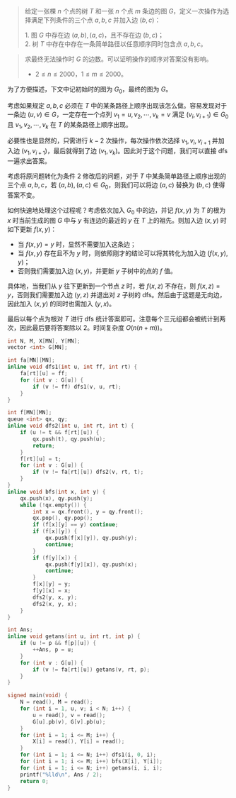 > 给定一张棵 $n$ 个点的树 $T$ 和一张 $n$ 个点 $m$ 条边的图 $G$，定义一次操作为选择满足下列条件的三个点 $a,b,c$ 并加入边 $(b,c)$：
>
> $1.$ 图 $G$ 中存在边 $(a,b),(a,c)$，且不存在边 $(b,c)$；      
> $2.$ 树 $T$ 中存在中存在一条简单路径以任意顺序同时包含点 $a,b,c$。
> $\quad$

> 求最终无法操作时 $G$ 的边数。可以证明操作的顺序对答案没有影响。
> 
> - $2 \leq n \leq 2000$，$1 \leq m \leq 2000$。

为了方便描述，下文中记初始时的图为 $G_0$，最终的图为 $G$。

考虑如果规定 $a,b,c$ 必须在 $T$ 中的某条路径上顺序出现该怎么做。容易发现对于一条边 $(u,v) \in G$，一定存在一个点列 $v_1=u,v_2,\cdots,v_k=v$ 满足 $(v_i,v_{i + 1}) \in G_0$ 且 $v_1,v_2, \cdots,v_k$ 在 $T$ 的某条路径上顺序出现。

必要性也是显然的，只需进行 $k-2$ 次操作，每次操作依次选择 $v_1,v_i,v_{i+1}$ 并加入边 $(v_1,v_{i + 1})$，最后就得到了边 $(v_1,v_k)$。因此对于这个问题，我们可以直接 dfs 一遍求出答案。

考虑将原问题转化为条件 $2$ 修改后的问题，对于 $T$ 中某条简单路径上顺序出现的三个点 $a,b,c$，若 $(a,b),(a,c) \in G_0$，则我们可以将边 $(a,c)$ 替换为 $(b,c)$ 使得答案不变。

如何快速地处理这个过程呢？考虑依次加入 $G_0$ 中的边，并记 $f(x,y)$ 为 $T$ 的根为 $x$ 时当前生成的图 $G$ 中与 $y$ 有连边的最近的 $y$ 在 $T$ 上的祖先。则加入边 $(x,y)$ 时如下更新 $f(x,y)$：

- 当 $f(x,y) = y$ 时，显然不需要加入这条边；
- 当 $f(x,y)$ 存在且不为 $y$ 时，则依照刚才的结论可以将其转化为加入边 $(f(x,y),y)$；
- 否则我们需要加入边 $(x,y)$，并更新 $y$ 子树中的点的 $f$ 值。

具体地，当我们从 $y$ 往下更新到一个节点 $z$ 时，若 $f(x,z)$ 不存在，则 $f(x,z) = y$，否则我们需要加入边 $(y,z)$ 并退出对 $z$ 子树的 dfs。然后由于这题是无向边，因此加入 $(x,y)$ 的同时也需加入 $(y,x)$。

最后以每个点为根对 $T$ 进行 dfs 统计答案即可。注意每个三元组都会被统计到两次，因此最后要将答案除以 $2$。时间复杂度 $O(n(n + m))$。

```cpp
int N, M, X[MN], Y[MN];
vector <int> G[MN];

int fa[MN][MN];
inline void dfs1(int u, int ff, int rt) {
	fa[rt][u] = ff;
	for (int v : G[u]) {
		if (v != ff) dfs1(v, u, rt);
	}
}

int f[MN][MN];
queue <int> qx, qy;
inline void dfs2(int u, int rt, int t) {
	if (u != t && f[rt][u]) {
		qx.push(t), qy.push(u);
		return;	
	}
	f[rt][u] = t;
	for (int v : G[u]) {
		if (v != fa[rt][u]) dfs2(v, rt, t);
	}
}
inline void bfs(int x, int y) {
	qx.push(x), qy.push(y);
	while (!qx.empty()) {
		int x = qx.front(), y = qy.front();
		qx.pop(), qy.pop();
		if (f[x][y] == y) continue;
		if (f[x][y]) {
			qx.push(f[x][y]), qy.push(y);
			continue;
		}
		if (f[y][x]) {
			qx.push(f[y][x]), qy.push(x);
			continue;
		}
		f[x][y] = y;
		f[y][x] = x;
		dfs2(y, x, y);
		dfs2(x, y, x);
	}
}

int Ans;
inline void getans(int u, int rt, int p) {
    if (u != p && f[p][u]) {
        ++Ans, p = u;
    } 
    for (int v : G[u]) {
        if (v != fa[rt][u]) getans(v, rt, p);
    }
}

signed main(void) {
	N = read(), M = read();
	for (int i = 1, u, v; i < N; i++) {
		u = read(), v = read();
		G[u].pb(v), G[v].pb(u);
	}
	for (int i = 1; i <= M; i++) {
		X[i] = read(), Y[i] = read();
	}
	for (int i = 1; i <= N; i++) dfs1(i, 0, i);
    for (int i = 1; i <= M; i++) bfs(X[i], Y[i]);
    for (int i = 1; i <= N; i++) getans(i, i, i);
    printf("%lld\n", Ans / 2);
	return 0;
}
```
